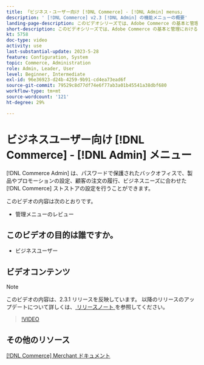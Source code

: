 ```yaml
---
title: 「ビジネス・ユーザー向け [!DNL Commerce] - [!DNL Admin] menus」
description: ' [!DNL Commerce] v2.3 [!DNL Admin] の機能メニューの概要'
landing-page-description: このビデオシリーズでは、Adobe Commerce の基本と管理における操作について説明します。
short-description: このビデオシリーズでは、Adobe Commerce の基本と管理における操作について説明します。
kt: 5758
doc-type: video
activity: use
last-substantial-update: 2023-5-28
feature: Configuration, System
topic: Commerce, Administration
role: Admin, Leader, User
level: Beginner, Intermediate
exl-id: 96e36923-d24b-4259-9b91-cd4ea73ead6f
source-git-commit: 79529c8d77df74e6f77ab3a01b45541a38dbf680
workflow-type: tm+mt
source-wordcount: '121'
ht-degree: 29%

---
```


# ビジネスユーザー向け [!DNL Commerce] - [!DNL Admin] メニュー

[!DNL Commerce Admin] は、パスワードで保護されたバックオフィスで、製品やプロモーションの設定、顧客の注文の履行、ビジネスニーズに合わせた [!DNL Commerce] ストストアの設定を行うことができます。

このビデオの内容は次のとおりです。

- 管理メニューのレビュー

## このビデオの目的は誰ですか。

- ビジネスユーザー

## ビデオコンテンツ

>[!NOTE]
>
>このビデオの内容は、2.3.1 リリースを反映しています。 以降のリリースのアップデートについて詳しくは、[ リリースノート ](https://experienceleague.adobe.com/docs/commerce-operations/release/notes/overview.html) を参照してください。

>[!VIDEO](https://video.tv.adobe.com/v/35942?quality=12&learn=on)

## その他のリソース

[[!DNL Commerce] Merchant ドキュメント ](https://experienceleague.adobe.com/docs/commerce-admin/user-guides/home.html)
